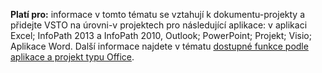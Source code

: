   **Platí pro:** informace v tomto tématu se vztahují k dokumentu\-projekty a přidejte VSTO na úrovni\-v projektech pro následující aplikace: v aplikaci Excel; InfoPath 2013 a InfoPath 2010, Outlook; PowerPoint; Projekt; Visio; Aplikace Word. Další informace najdete v tématu [dostupné funkce podle aplikace a projekt typu Office](../../vsto/features-available-by-office-application-and-project-type.md).

  